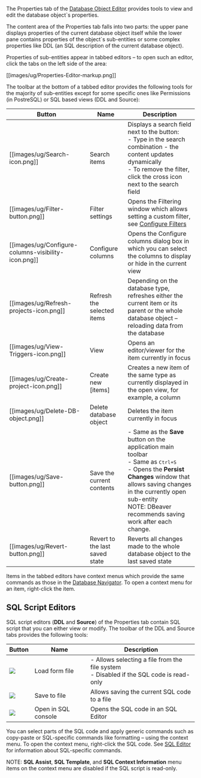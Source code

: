 The Properties tab of the [Database Object Editor](https://github.com/serge-rider/dbeaver/wiki/Database-Object-Editor) provides tools to view and edit the database object`s properties. 

The content area of the Properties tab falls into two parts: the upper pane displays properties of the current database object itself while the lower pane contains properties of the object`s sub-entities or some complex properties like DDL (an SQL description of the current database object).

Properties of sub-entities appear in tabbed editors – to open such an editor, click the tabs on the left side of the area:

[[images/ug/Properties-Editor-markup.png]]

The toolbar at the bottom of a tabbed editor provides the following tools for the majority of sub-entities except for some specific ones like Permissions (in PostreSQL) or SQL based views (DDL and Source):

Button|Name|Description
------|----|-----------
[[images/ug/Search-icon.png]]|Search items|Displays a search field next to the button:<br/>- Type in the search combination - the content updates dynamically<br/>- To remove the filter, click the cross icon next to the search field
[[images/ug/Filter-button.png]]|Filter settings|Opens the Filtering window which allows setting a custom filter, see [Configure Filters](https://github.com/serge-rider/dbeaver/wiki/Configure-Filters)
[[images/ug/Configure-columns-visibility-icon.png]]|Configure columns|Opens the Configure columns dialog box in which you can select the columns to display or hide in the current view
[[images/ug/Refresh-projects-icon.png]]|Refresh the selected items|Depending on the database type, refreshes either the current item or its parent or the whole database object – reloading data from the database
[[images/ug/View-Triggers-icon.png]]|View|Opens an editor/viewer for the item currently in focus
[[images/ug/Create-project-icon.png]]|Create new [items]|Creates a new item of the same type as currently displayed in the open view, for example, a column
[[images/ug/Delete-DB-object.png]]|Delete database object|Deletes the item currently in focus
[[images/ug/Save-button.png]]|Save the current contents|- Same as the **Save** button on the application main toolbar<br/>- Same as <kbd>Ctrl+S</kbd><br/>- Opens the **Persist Changes** window that allows saving changes in the currently open sub-entity<br/>NOTE: DBeaver recommends saving work after each change. 
[[images/ug/Revert-button.png]]|Revert to the last saved state|Reverts all changes made to the whole database object to the last saved state 

Items in the tabbed editors have context menus which provide the same commands as those in the [Database Navigator](https://github.com/serge-rider/dbeaver/wiki/Database-Navigator). To open a context menu for an item, right-click the item. 

## SQL Script Editors
SQL script editors (**DDL** and **Source**) of the Properties tab contain SQL script that you can either view or modify.
The toolbar of the DDL and Source tabs provides the following tools:

Button|Name|Description
------|----|-----------
<img src="https://www.dropbox.com/s/9eobh6afyqdj4c5/Load%20from%20file%20icon.png?raw=1"/>|Load form file|- Allows selecting a file from the file system<br/>- Disabled if the SQL code is read-only
<img src="https://www.dropbox.com/s/n8kw5nreu19kwp6/Save%20to%20file%20icon.png?raw=1"/>|Save to file|Allows saving the current SQL code to a file
<img src="https://www.dropbox.com/s/lsggyzs1acoq7iy/Open%20in%20SQL%20Console%20icon.png?raw=1"/>|Open in SQL console|Opens the SQL code in an SQL Editor

You can select parts of the SQL code and apply generic commands such as copy-paste or SQL-specific commands like formatting – using the context menu. To open the context menu, right-click the SQL code. See [SQL Editor](https://github.com/serge-rider/dbeaver/wiki/SQL-Editor) for information about SQL-specific commands.

NOTE: **SQL Assist**, **SQL Template**, and **SQL Context Information** menu items on the context menu are disabled if the SQL script is read-only.